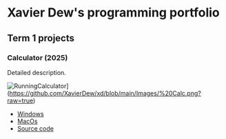 # Xavier Dew's programming portfolio

## Term 1 projects

### Calculator (2025)

Detailed description.

![RunningCalculator]([)](https://github.com/XavierDew/xd/blob/main/Images/%20Calc.png?raw=true)

* [Windows]()
* [MacOs]()
* [Source code]()
